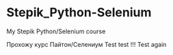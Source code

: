 # Stepik_Python-Selenium
My Stepik Python/Selenium course

Прохожу курс Пайтон/Селениум
Test test !!!
Test again



